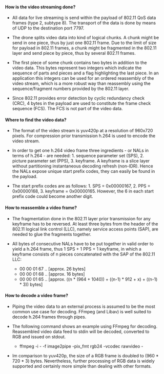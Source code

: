 #### How is the video streaming done?

* All data for live streaming is send within the payload of 802.11 QoS data frames (type 2, subtype 8).
The transport of the data is done by means of UDP to the destination port 7797.

* The drone splits video data into kind of logical chunks.
A chunk might be send in one piece, thus by just one 802.11 frame.
Due to the limit of size for payload in 802.11 frames, a chunk might be fragmented in the 802.11 layer and send piece by piece, thus by several 802.11 frames.

* The first piece of some chunk contains two bytes in addition to the video data.
This bytes represent two integers which indicate the sequence of parts and pieces and a flag highlighting the last piece.
In an application this integers can be used for an ordered reassembly of the video stream, which is a more robust way than reassembly using the sequence/fragment numbers provided by the 802.11 layer.

* Since 802.11 provides error detection by cyclic redundancy check (CRC), 4 bytes in the payload are used to constitute the frame check sequence (FCS). The FCS is not part of the video data.

#### Where to find the video data?

* The format of the video stream is yuv420p at a resolution of 960x720 pixels.
For compression prior transmission h.264 is used to encode the video stream.

* In order to get one h.264 video frame three ingredients - or NALs in terms of h.264 - are needed: 1. sequence parameter set (SPS), 2. picture parameter set (PPS), 3. keyframe. A keyframe is a slice layer without partitioning instantaneous decoding refresh (non-IDR). Hence the NALs expose unique start prefix codes, they can easily be found in the payload.

* The start prefix codes are as follows: 1. SPS = 0x00000167, 2. PPS = 0x00000168, 3. keyframe = 0x00000165. However, the 6 in each start prefix code could become another digit.

#### How to reassemble a video frame?

* The fragmentation done in the 802.11 layer prior transmission for any keyframe has to be reversed. At least three bytes from the header of the 802.11 logical link control (LLC), namely service access points (SAP), are needed to glue the fragments together.

* All bytes of consecutive NALs have to be put together in valid order to yield a h.264 frame, thus 1 SPS + 1 PPS + 1 keyframe, in which a keyframe consists of n pieces concatenated with the SAP of the 802.11 LLC:

    * 00 00 01 67 .. [approx. 26 bytes]
    * 00 00 01 68 .. [approx. 16 bytes]
    * 00 00 01 65 .. [approx. ((n * (964 + 1040)) + ((n-1) * 912 + x) + ((n-1) * 3)) bytes]

#### How to decode a video frame?

* Piping the video data to an external process is assumed to be the most common use case for decoding.
FFmpeg (and Libav) is well suited to decode h.264 frames through pipes.

* The following command shows an example using FFmpeg for decoding.
Reassembled video data feed to stdin will be decoded, converted to RGB and issued on stdout.

    * ffmpeg -i - -f image2pipe -pix_fmt rgb24 -vcodec rawvideo -

* Im comparison to yuv420p, the size of a RGB frame is doubled to (960 * 720 * 3) bytes.
Nevertheless, further processing of RGB data is widely supported and certainly more simple than dealing with other formats.
